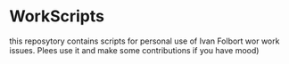 # WorkScripts
this reposytory contains scripts for personal use of Ivan Folbort wor work issues. Plees use it and make some contributions if you have mood)

